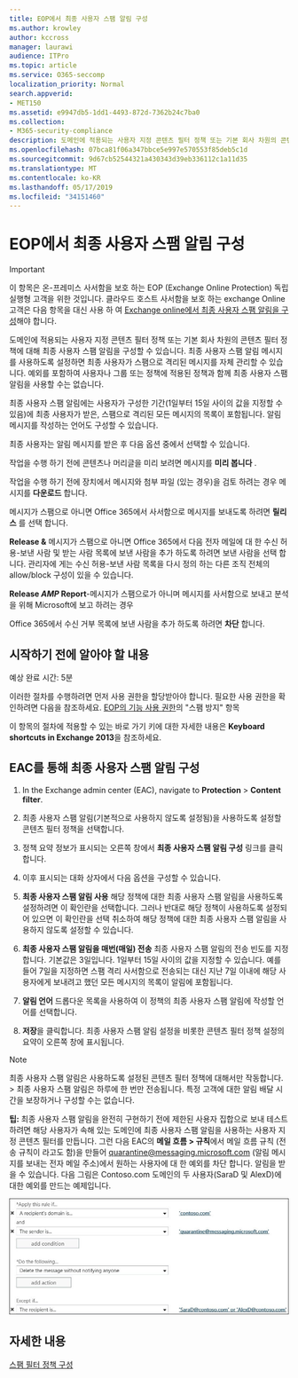 ```yaml
---
title: EOP에서 최종 사용자 스팸 알림 구성
ms.author: krowley
author: kccross
manager: laurawi
audience: ITPro
ms.topic: article
ms.service: O365-seccomp
localization_priority: Normal
search.appverid:
- MET150
ms.assetid: e9947db5-1dd1-4493-872d-7362b24c7ba0
ms.collection:
- M365-security-compliance
description: 도메인에 적용되는 사용자 지정 콘텐츠 필터 정책 또는 기본 회사 차원의 콘텐츠 필터 정책에 대해 최종 사용자 스팸 알림을 구성할 수 있습니다.
ms.openlocfilehash: 07bca81f06a347bbce5e997e570553f85deb5c1d
ms.sourcegitcommit: 9d67cb52544321a430343d39eb336112c1a11d35
ms.translationtype: MT
ms.contentlocale: ko-KR
ms.lasthandoff: 05/17/2019
ms.locfileid: "34151460"
---
```

# <a name="configure-end-user-spam-notifications-in-eop"></a>EOP에서 최종 사용자 스팸 알림 구성
  
> [!IMPORTANT]
> 이 항목은 온-프레미스 사서함을 보호 하는 EOP (Exchange Online Protection) 독립 실행형 고객을 위한 것입니다. 클라우드 호스트 사서함을 보호 하는 exchange Online 고객은 다음 항목을 대신 사용 하 여 [Exchange online에서 최종 사용자 스팸 알림을 구성](configure-end-user-spam-notifications-in-exchange-online.md)해야 합니다. 
  
도메인에 적용되는 사용자 지정 콘텐츠 필터 정책 또는 기본 회사 차원의 콘텐츠 필터 정책에 대해 최종 사용자 스팸 알림을 구성할 수 있습니다. 최종 사용자 스팸 알림 메시지를 사용하도록 설정하면 최종 사용자가 스팸으로 격리된 메시지를 자체 관리할 수 있습니다. 예외를 포함하여 사용자나 그룹 또는 정책에 적용된 정책과 함께 최종 사용자 스팸 알림을 사용할 수는 없습니다.
  
최종 사용자 스팸 알림에는 사용자가 구성한 기간(1일부터 15일 사이의 값을 지정할 수 있음)에 최종 사용자가 받은, 스팸으로 격리된 모든 메시지의 목록이 포함됩니다. 알림 메시지를 작성하는 언어도 구성할 수 있습니다.
  
최종 사용자는 알림 메시지를 받은 후 다음 옵션 중에서 선택할 수 있습니다.

작업을 수행 하기 전에 콘텐츠나 머리글을 미리 보려면 메시지를 **미리 봅니다** .

작업을 수행 하기 전에 장치에서 메시지와 첨부 파일 (있는 경우)을 검토 하려는 경우 메시지를 **다운로드** 합니다.

메시지가 스팸으로 아니면 Office 365에서 사서함으로 메시지를 보내도록 하려면 **릴리스** 를 선택 합니다.

**Release &** 메시지가 스팸으로 아니면 Office 365에서 다음 전자 메일에 대 한 수신 허용-보낸 사람 및 받는 사람 목록에 보낸 사람을 추가 하도록 하려면 보낸 사람을 선택 합니다. 관리자에 게는 수신 허용-보낸 사람 목록을 다시 정의 하는 다른 조직 전체의 allow/block 구성이 있을 수 있습니다.

**Release _AMP_ Report**-메시지가 스팸으로가 아니며 메시지를 사서함으로 보내고 분석을 위해 Microsoft에 보고 하려는 경우

Office 365에서 수신 거부 목록에 보낸 사람을 추가 하도록 하려면 **차단** 합니다.
  
## <a name="what-do-you-need-to-know-before-you-begin"></a>시작하기 전에 알아야 할 내용
<a name="sectionSection0"> </a>

예상 완료 시간: 5분
  
이러한 절차를 수행하려면 먼저 사용 권한을 할당받아야 합니다. 필요한 사용 권한을 확인하려면 다음을 참조하세요. [EOP의 기능 사용 권한](eop/feature-permissions-in-eop.md)의 "스팸 방지" 항목 
  
이 항목의 절차에 적용할 수 있는 바로 가기 키에 대한 자세한 내용은 **Keyboard shortcuts in Exchange 2013**을 참조하세요.
  
## <a name="use-the-eac-to-configure-end-user-spam-notifications"></a>EAC를 통해 최종 사용자 스팸 알림 구성

1. In the Exchange admin center (EAC), navigate to **Protection** \> **Content filter**.
    
2. 최종 사용자 스팸 알림(기본적으로 사용하지 않도록 설정됨)을 사용하도록 설정할 콘텐츠 필터 정책을 선택합니다.
    
3. 정책 요약 정보가 표시되는 오른쪽 창에서 **최종 사용자 스팸 알림 구성** 링크를 클릭합니다. 
    
4. 이후 표시되는 대화 상자에서 다음 옵션을 구성할 수 있습니다.
    
1. **최종 사용자 스팸 알림 사용** 해당 정책에 대한 최종 사용자 스팸 알림을 사용하도록 설정하려면 이 확인란을 선택합니다. 그러나 반대로 해당 정책이 사용하도록 설정되어 있으면 이 확인란을 선택 취소하여 해당 정책에 대한 최종 사용자 스팸 알림을 사용하지 않도록 설정할 수 있습니다. 
    
2. **최종 사용자 스팸 알림을 매번(매일) 전송** 최종 사용자 스팸 알림의 전송 빈도를 지정합니다. 기본값은 3일입니다. 1일부터 15일 사이의 값을 지정할 수 있습니다. 예를 들어 7일을 지정하면 스팸 격리 사서함으로 전송되는 대신 지난 7일 이내에 해당 사용자에게 보내려고 했던 모든 메시지의 목록이 알림에 포함됩니다. 
    
3. **알림 언어** 드롭다운 목록을 사용하여 이 정책의 최종 사용자 스팸 알림에 작성할 언어를 선택합니다. 
    
5. **저장**을 클릭합니다. 최종 사용자 스팸 알림 설정을 비롯한 콘텐츠 필터 정책 설정의 요약이 오른쪽 창에 표시됩니다.
    
> [!NOTE]
>  최종 사용자 스팸 알림은 사용하도록 설정된 콘텐츠 필터 정책에 대해서만 작동합니다. >  최종 사용자 스팸 알림은 하루에 한 번만 전송됩니다. 특정 고객에 대한 알림 배달 시간을 보장하거나 구성할 수는 없습니다. 
  
 **팁:** 최종 사용자 스팸 알림을 완전히 구현하기 전에 제한된 사용자 집합으로 보내 테스트하려면 해당 사용자가 속해 있는 도메인에 최종 사용자 스팸 알림을 사용하는 사용자 지정 콘텐츠 필터를 만듭니다. 그런 다음 EAC의 **메일 흐름 \> 규칙**에서 메일 흐름 규칙 (전송 규칙이 라고도 함)을 만들어 quarantine@messaging.microsoft.com (알림 메시지를 보내는 전자 메일 주소)에서 원하는 사용자에 대 한 예외를 차단 합니다. 알림을 받을 수 있습니다. 다음 그림은 Contoso.com 도메인의 두 사용자(SaraD 및 AlexD)에 대한 예외를 만드는 예제입니다. 
  
![최종 사용자 스팸 알림을 테스트할 전송 규칙](media/EOP-ESN-testspecificusers.jpg)
  
## <a name="for-more-information"></a>자세한 내용

[스팸 필터 정책 구성](configure-your-spam-filter-policies.md)
  
